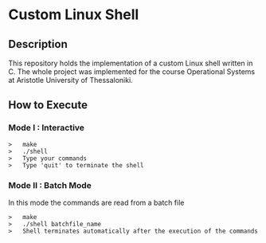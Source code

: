 # Custom Linux Shell

## Description

This repository holds the implementation of a custom Linux shell written in C. The whole project was implemented for the course Operational Systems at Aristotle University of Thessaloniki.

## How to Execute 

### Mode I : Interactive
```shell
>   make
>   ./shell
>   Type your commands
>   Type 'quit' to terminate the shell
```
### Mode II : Batch Mode
In this mode the commands are read from a batch file

```shell
>   make
>   ./shell batchfile_name
>   Shell terminates automatically after the execution of the commands
```
